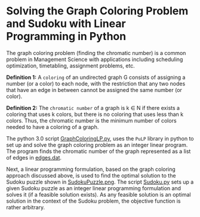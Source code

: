 # Solving the Graph Coloring Problem and Sudoku with Linear Programming in Python
  
  The graph coloring problem (finding the chromatic number) is a common problem in Management Science with applications including scheduling optimization, timetabling, assignment problems, etc. 
  
__Definition 1:__ A `coloring` of an undirected graph G consists of assigning a number (or a color) to each node, with the restriction that any two nodes that have an edge in between cannot be assigned the same number (or color).

__Definition 2:__ The `chromatic number` of a graph is k ∈ N if there exists a coloring that uses k colors, but there is no coloring that uses less than k colors. Thus, the chromatic number is the minimum number of colors needed to have a coloring of a graph.

The python 3.0 script [GraphColoringLP.py](https://github.com/tpawelski/graph-coloring-lp/blob/master/GraphColoringLP.py), uses the `PuLP` library in python to set up and solve the graph coloring problem as an integer linear program. The program finds the chromatic number of the graph represented as a list of edges in [edges.dat](https://github.com/tpawelski/graph-coloring-lp/blob/master/edges.dat).

Next, a linear programming formulation, based on the graph coloring approach discussed above, is used to find the optimal solution to the Sudoku puzzle shown in [SudokuPuzzle.png](https://github.com/tpawelski/graph-coloring-lp/blob/master/SudokuPuzzle.png). The script [Sudoku.py](https://github.com/tpawelski/graph-coloring-lp/blob/master/Sudoku.py) sets up a given Sudoku puzzle as an integer linear programming formulation and solves it (if a feasible solution exists). As any feasible solution is an optimal solution in the context of the Sudoku problem, the objective function is rather arbitrary. 
